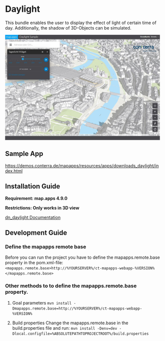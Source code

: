 # Daylight

This bundle enables the user to display the effect of light of certain time of day. Additionally, the shadow of 3D-Objects can be simulated.

![Screenshot App](https://github.com/conterra/mapapps-daylight/blob/master/screenshot.PNG)

## Sample App
https://demos.conterra.de/mapapps/resources/apps/downloads_daylight/index.html

## Installation Guide
**Requirement: map.apps 4.9.0**

**Restrictions: Only works in 3D view**

[dn_daylight Documentation](https://github.com/conterra/mapapps-daylight/tree/master/src/main/js/bundles/dn_daylight)

## Development Guide
### Define the mapapps remote base
Before you can run the project you have to define the mapapps.remote.base property in the pom.xml-file:
`<mapapps.remote.base>http://%YOURSERVER%/ct-mapapps-webapp-%VERSION%</mapapps.remote.base>`

### Other methods to to define the mapapps.remote.base property.
1. Goal parameters
`mvn install -Dmapapps.remote.base=http://%YOURSERVER%/ct-mapapps-webapp-%VERSION%`

2. Build properties
Change the mapapps.remote.base in the build.properties file and run:
`mvn install -Denv=dev -Dlocal.configfile=%ABSOLUTEPATHTOPROJECTROOT%/build.properties`
